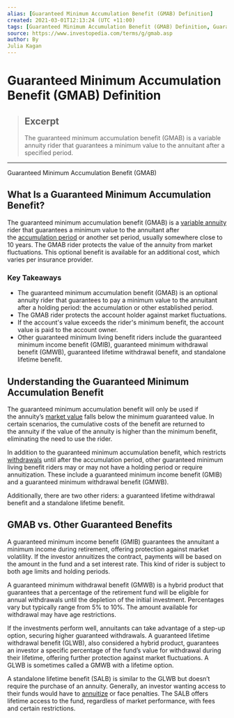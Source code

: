 ```yaml
---
alias: [Guaranteed Minimum Accumulation Benefit (GMAB) Definition]
created: 2021-03-01T12:13:24 (UTC +11:00)
tags: [Guaranteed Minimum Accumulation Benefit (GMAB) Definition, Guaranteed Minimum Accumulation Benefit (GMAB)]
source: https://www.investopedia.com/terms/g/gmab.asp
author: By
Julia Kagan
---
```


# Guaranteed Minimum Accumulation Benefit (GMAB) Definition

> ## Excerpt
> The guaranteed minimum accumulation benefit (GMAB) is a variable annuity rider that guarantees a minimum value to the annuitant after a specified period.

---

Guaranteed Minimum Accumulation Benefit (GMAB)
## What Is a Guaranteed Minimum Accumulation Benefit?

The guaranteed minimum accumulation benefit (GMAB) is a [variable annuity](https://www.investopedia.com/terms/v/variableannuity.asp) rider that guarantees a minimum value to the annuitant after the [accumulation period](https://www.investopedia.com/terms/a/accumulationperiod.asp) or another set period, usually somewhere close to 10 years. The GMAB rider protects the value of the annuity from market fluctuations. This optional benefit is available for an additional cost, which varies per insurance provider.

### Key Takeaways

-   The guaranteed minimum accumulation benefit (GMAB) is an optional annuity rider that guarantees to pay a minimum value to the annuitant after a holding period: the accumulation or other established period.
-   The GMAB rider protects the account holder against market fluctuations.
-   If the account's value exceeds the rider's minimum benefit, the account value is paid to the account owner.
-   Other guaranteed minimum living benefit riders include the guaranteed minimum income benefit (GMIB), guaranteed minimum withdrawal benefit (GMWB), guaranteed lifetime withdrawal benefit, and standalone lifetime benefit.

## Understanding the Guaranteed Minimum Accumulation Benefit

The guaranteed minimum accumulation benefit will only be used if the annuity’s [market value](https://www.investopedia.com/terms/m/marketvalue.asp) falls below the minimum guaranteed value. In certain scenarios, the cumulative costs of the benefit are returned to the annuity if the value of the annuity is higher than the minimum benefit, eliminating the need to use the rider.

In addition to the guaranteed minimum accumulation benefit, which restricts [withdrawals](https://www.investopedia.com/terms/w/withdrawal.asp) until after the accumulation period, other guaranteed minimum living benefit riders may or may not have a holding period or require annuitization. These include a guaranteed minimum income benefit (GMIB) and a guaranteed minimum withdrawal benefit (GMWB).

Additionally, there are two other riders: a guaranteed lifetime withdrawal benefit and a standalone lifetime benefit.

## GMAB vs. Other Guaranteed Benefits

A guaranteed minimum income benefit (GMIB) guarantees the annuitant a minimum income during retirement, offering protection against market volatility. If the investor annuitizes the contract, payments will be based on the amount in the fund and a set interest rate. This kind of rider is subject to both age limits and holding periods.

A guaranteed minimum withdrawal benefit (GMWB) is a hybrid product that guarantees that a percentage of the retirement fund will be eligible for annual withdrawals until the depletion of the initial investment. Percentages vary but typically range from 5% to 10%. The amount available for withdrawal may have age restrictions.

If the investments perform well, annuitants can take advantage of a step-up option, securing higher guaranteed withdrawals. A guaranteed lifetime withdrawal benefit (GLWB), also considered a hybrid product, guarantees an investor a specific percentage of the fund’s value for withdrawal during their lifetime, offering further protection against market fluctuations. A GLWB is sometimes called a GMWB with a lifetime option.

A standalone lifetime benefit (SALB) is similar to the GLWB but doesn’t require the purchase of an annuity. Generally, an investor wanting access to their funds would have to [annuitize](https://www.investopedia.com/terms/a/annuitization.asp) or face penalties. The SALB offers lifetime access to the fund, regardless of market performance, with fees and certain restrictions.
